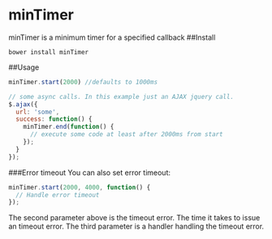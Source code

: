 minTimer
========

minTimer is a minimum timer for a specified callback
##Install
```shell
bower install minTimer
```

##Usage

```javascript
minTimer.start(2000) //defaults to 1000ms

// some async calls. In this example just an AJAX jquery call.
$.ajax({
  url: 'some',
  success: function() {
    minTimer.end(function() {
      // execute some code at least after 2000ms from start
    });
  }
});
```

###Error timeout
You can also set error timeout:
```javascript
minTimer.start(2000, 4000, function() {
  // Handle error timeout
});
```
The second parameter above is the timeout error. The time it takes to issue an timeout error. The third parameter is a handler handling the timeout error.
